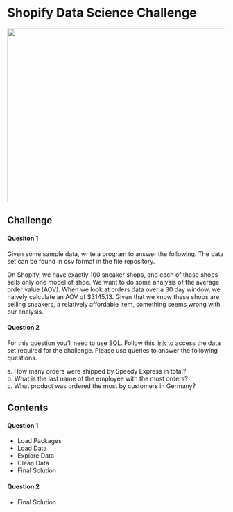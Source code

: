 # Shopify Data Science Challenge
<p align="center"><img src="https://user-images.githubusercontent.com/63667951/133675379-6c703fd6-9910-4776-8483-b53b8c4ab28d.png" width="600" height="400"></p>


## Challenge
#### Quesiton 1<br />
Given some sample data, write a program to answer the following. The data set can be found in csv format in the file repository.

On Shopify, we have exactly 100 sneaker shops, and each of these shops sells only one model of shoe. We want to do some analysis of the average order value (AOV). When we look at orders data over a 30 day window, we naively calculate an AOV of $3145.13. Given that we know these shops are selling sneakers, a relatively affordable item, something seems wrong with our analysis. 

#### Question 2<br />
For this question you’ll need to use SQL. Follow this [link](https://www.w3schools.com/SQL/TRYSQL.ASP?FILENAME=TRYSQL_SELECT_ALL) to access the data set required for the challenge. Please use queries to answer the following questions. 

a. How many orders were shipped by Speedy Express in total?<br />
b. What is the last name of the employee with the most orders?<br />
c. What product was ordered the most by customers in Germany?<br />

## Contents
#### Question 1<br />
- Load Packages
- Load Data
- Explore Data
- Clean Data
- Final Solution

#### Question 2
- Final Solution
